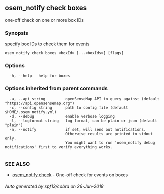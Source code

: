 ## osem_notify check boxes

one-off check on one or more box IDs

### Synopsis

specify box IDs to check them for events

```
osem_notify check boxes <boxId> [...<boxIds>] [flags]
```

### Options

```
  -h, --help   help for boxes
```

### Options inherited from parent commands

```
  -a, --api string         openSenseMap API to query against (default "https://api.opensensemap.org")
  -c, --config string      path to config file (default $HOME/.osem_notify.yml)
  -d, --debug              enable verbose logging
  -l, --logformat string   log format, can be plain or json (default "plain")
  -n, --notify             if set, will send out notifications.
                           Otherwise results are printed to stdout only.
                           You might want to run 'osem_notify debug notifications' first to verify everything works.
                           
```

### SEE ALSO

* [osem_notify check](osem_notify_check.md)	 - One-off check for events on boxes

###### Auto generated by spf13/cobra on 26-Jun-2018
